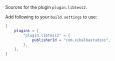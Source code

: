 Sources for the plugin `plugin.libtess2`.

Add following to your `build.settings` to use:
```lua
{
    plugins = {
        "plugin.libtess2" = {
            publisherId = "com.xibalbastudios",
        },
    },
}
```
